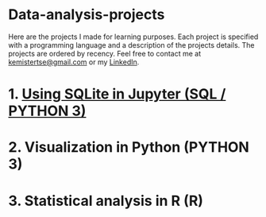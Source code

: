 # Data-analysis-projects
Here are the projects I made for learning purposes. Each project is specified with a programming language and a description of the projects details. The projects are ordered by recency. Feel free to contact me at kemistertse@gmail.com or my [LinkedIn](www.linkedin.com/in/kt115).


# 1. [Using SQLite in Jupyter (SQL / PYTHON 3)](https://nbviewer.jupyter.org/github/KemisterTse/SQLite-in-Jupyter-Notebook/blob/master/SQL%20Chinook%20db.ipynb)

# 2. Visualization in Python (PYTHON 3)

# 3. Statistical analysis in R (R)
